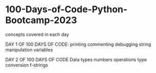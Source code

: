 # 100-Days-of-Code-Python-Bootcamp-2023
concepts covered in each day

DAY 1 OF 100 DAYS OF CODE:
printing
commenting
debugging
string manipulation
variables

DAY 2 OF 100 DAYS OF CODE
Data types
numbers
operations
type conversion
f-strings


